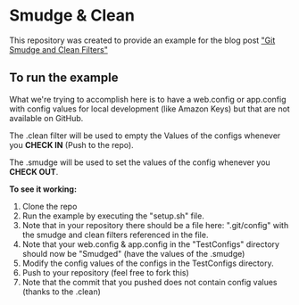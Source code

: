 # Smudge & Clean

This repository was created to provide an example for the blog post ["Git Smudge and Clean Filters"](http://www.michaelclark.x10host.com/wp/2015/12/20/git-smudge-and-clean-filters/)

## To run the example ##

What we're trying to accomplish here is to have a web.config or app.config with config values for local development (like Amazon Keys) but that are not available on GitHub.  

The .clean filter will be used to empty the Values of the configs whenever you **CHECK IN** (Push to the repo).  

The .smudge will be used to set the values of the config whenever you **CHECK OUT**.

**To see it working:**

1. Clone the repo
2. Run the example by executing the "setup.sh" file. 
3. Note that in your repository there should be a file here: ".git/config" with the smudge and clean filters referenced in the file.
4. Note that your web.config & app.config in the "TestConfigs" directory should now be "Smudged" (have the values of the .smudge)
5. Modify the config values of the configs in the TestConfigs directory.
6. Push to your repository (feel free to fork this)
7. Note that the commit that you pushed does not contain config values (thanks to the .clean)
